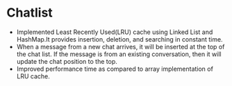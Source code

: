 # Chatlist
* Implemented Least Recently Used(LRU) cache using Linked List and HashMap.It provides insertion, deletion, and searching in constant time.
* When a message from a new chat arrives, it will be inserted at the top of the chat list. If the message is from an existing conversation, then it will update the chat position to the top.
* Improved performance time as compared to array implementation of LRU cache.
